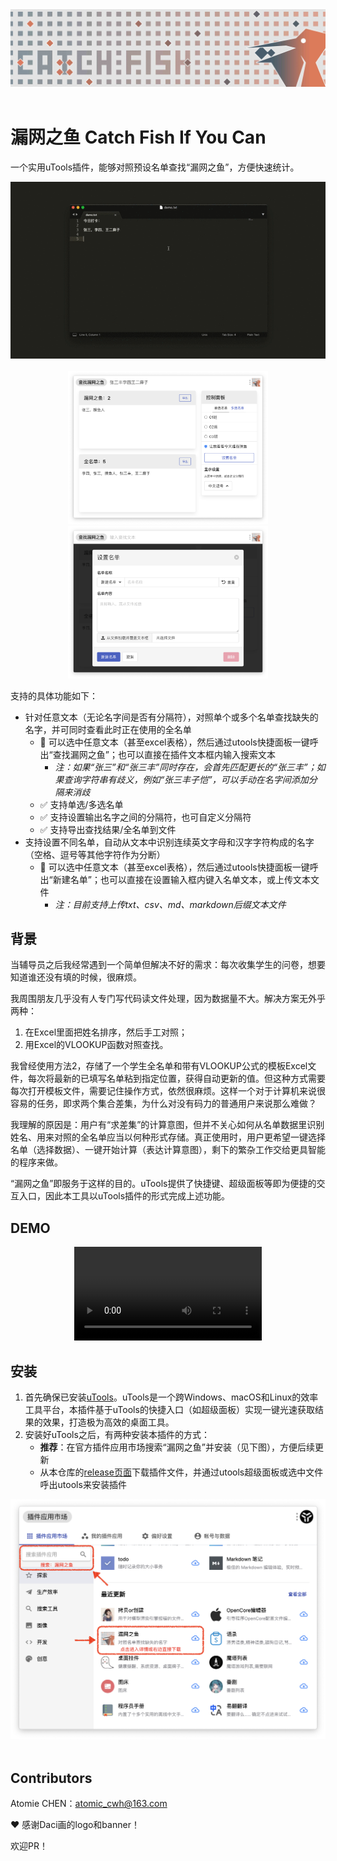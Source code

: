 <div align="middle">
  <img src="img/banner.jpeg" />
</div><br>

# 漏网之鱼 Catch Fish If You Can

一个实用uTools插件，能够对照预设名单查找“漏网之鱼”，方便快速统计。

<div align="middle">
  <img src="img/thumb.gif" />
</div><br>

<div align="middle">
  <img src="img/img_main.png" width="320" />
  <img src="img/img_set.png" width="320" /> 
</div>



支持的具体功能如下：

- 针对任意文本（无论名字间是否有分隔符），对照单个或多个名单查找缺失的名字，并可同时查看此时正在使用的全名单
  - 🌟 可以选中任意文本（甚至excel表格），然后通过utools快捷面板一键呼出“查找漏网之鱼”；也可以直接在插件文本框内输入搜索文本
    - *注：如果“张三”和“张三丰”同时存在，会首先匹配更长的“张三丰”；如果查询字符串有歧义，例如“张三丰子恺”，可以手动在名字间添加分隔来消歧*
  - ✅ 支持单选/多选名单
  - ✅ 支持设置输出名字之间的分隔符，也可自定义分隔符
  - ✅ 支持导出查找结果/全名单到文件
- 支持设置不同名单，自动从文本中识别连续英文字母和汉字字符构成的名字（空格、逗号等其他字符作为分断）
  - 🌟 可以选中任意文本（甚至excel表格），然后通过utools快捷面板一键呼出“新建名单”；也可以直接在设置输入框内键入名单文本，或上传文本文件
    - *注：目前支持上传txt、csv、md、markdown后缀文本文件*



## 背景

当辅导员之后我经常遇到一个简单但解决不好的需求：每次收集学生的问卷，想要知道谁还没有填的时候，很麻烦。

我周围朋友几乎没有人专门写代码读文件处理，因为数据量不大。解决方案无外乎两种：

1. 在Excel里面把姓名排序，然后手工对照；
2. 用Excel的VLOOKUP函数对照查找。

我曾经使用方法2，存储了一个学生全名单和带有VLOOKUP公式的模板Excel文件，每次将最新的已填写名单粘到指定位置，获得自动更新的值。但这种方式需要每次打开模板文件，需要记住操作方式，依然很麻烦。这样一个对于计算机来说很容易的任务，即求两个集合差集，为什么对没有码力的普通用户来说那么难做？

我理解的原因是：用户有“求差集”的计算意图，但并不关心如何从名单数据里识别姓名、用来对照的全名单应当以何种形式存储。真正使用时，用户更希望一键选择名单（选择数据）、一键开始计算（表达计算意图），剩下的繁杂工作交给更具智能的程序来做。

“漏网之鱼”即服务于这样的目的。uTools提供了快捷键、超级面板等即为便捷的交互入口，因此本工具以uTools插件的形式完成上述功能。



## DEMO

<div align="middle">
  <video src="https://user-images.githubusercontent.com/36685998/172231412-3751c095-3bc4-46c2-881e-d2a17ce75df2.mp4" /> 
</div>



## 安装

1. 首先确保已安装[uTools](https://u.tools/)。uTools是一个跨Windows、macOS和Linux的效率工具平台，本插件基于uTools的快捷入口（如超级面板）实现一键光速获取结果的效果，打造极为高效的桌面工具。
2. 安装好uTools之后，有两种安装本插件的方式：
   - **推荐**：在官方插件应用市场搜索“漏网之鱼”并安装（见下图），方便后续更新
   - 从本仓库的[release页面](https://github.com/atomiechen/CatchFishIfYouCan/releases)下载插件文件，并通过utools超级面板或选中文件呼出utools来安装插件

<div align="middle">
  <img src="img/market_marked.png" width="600"/>
</div><br>



## Contributors

Atomie CHEN：atomic_cwh@163.com

❤️ 感谢Daci画的logo和banner！

欢迎PR！

